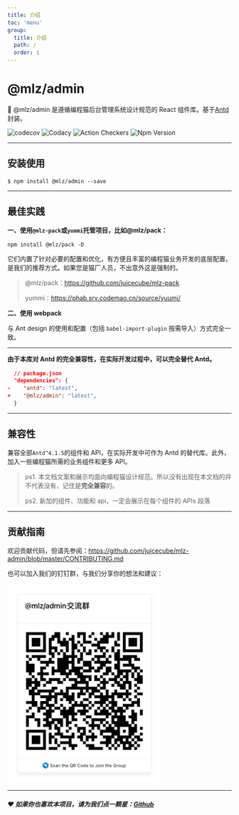 ```yaml
---
title: 介绍
toc: 'menu'
group:
  title: 介绍
  path: /
  order: 1
---
```


# @mlz/admin

🌈 @mlz/admin 是遵循编程猫后台管理系统设计规范的 React 组件库。基于[Antd](https://ant.design/index-cn)封装。

![codecov](https://codecov.io/gh/juicecube/mlz-admin/branch/master/graph/badge.svg?token=ZNPL3AMQ7Z) ![Codacy](https://app.codacy.com/project/badge/Grade/999d89d9099e41ef81b9af94c98a8726) ![Action Checkers](https://github.com/juicecube/mlz-admin/workflows/checker/badge.svg) ![Npm Version](https://img.shields.io/npm/v/@mlz/admin?color=42b983&label=%40mlz%2Fadmin&logo=42b983&logoColor=42b983)

---

## 安装使用

```shell
$ npm install @mlz/admin --save
```

---

## 最佳实践

**一、使用`@mlz-pack`或`yummi`托管项目，比如@mlz/pack：**

```shell
npm install @mlz/pack -D
```

它们内置了针对必要的配置和优化，有方便且丰富的编程猫业务开发的底层配置，是我们的推荐方式。如果您是猫厂人员，不出意外这是强制的。

> @mlz/pack：https://github.com/juicecube/mlz-pack
>
> yummi：https://phab.srv.codemao.cn/source/yuumi/

**二、使用 webpack**

与 Ant design 的使用和配置（包括 `babel-import-plugin` 按需导入）方式完全一致。

---

<Alert>**由于本库对 Antd 的完全兼容性，在实际开发过程中，可以完全替代 Antd。**</Alert>

```json
  // package.json
  "dependencies": {
-    "antd": "latest",
+    "@mlz/admin": "latest",
  }
```

---

## 兼容性

兼容全部`Antd^4.1.5`的组件和 API，在实际开发中可作为 Antd 的替代库。此外，加入一些编程猫所需的业务组件和更多 API。

> ps1. 本文档文案和展示均面向编程猫设计规范。所以没有出现在本文档的并不代表没有，记住是**完全兼容**的。
>
> ps2. 新加的组件、功能和 api，一定会展示在每个组件的 APIs 段落

---

## 贡献指南

欢迎贡献代码，但请先参阅：https://github.com/juicecube/mlz-admin/blob/master/CONTRIBUTING.md

也可以加入我们的钉钉群，与我们分享你的想法和建议：

<img src="https://raw.githubusercontent.com/milobluebell/imgs-repo/master/WechatIMG9.jpeg" width="346" alt="Dingtalk Qrcode"/>

---

##### ❤️ 如果你也喜欢本项目，请为我们点一颗星：[Github](https://github.com/juicecube/mlz-admin)
